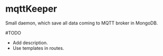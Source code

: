 # mqttKeeper
Small daemon, which save all data coming to MQTT broker in MongoDB.

#TODO
- Add description.
- Use templates in routes.
